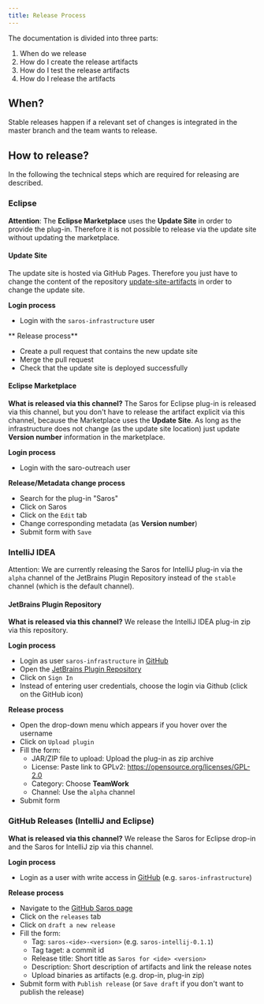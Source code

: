 ```yaml
---
title: Release Process
---
```


The documentation is divided into three parts:

1. When do we release
2. How do I create the release artifacts
3. How do I test the release artifacts
4. How do I release the artifacts

## When?

Stable releases happen if a relevant set of changes is integrated in the master branch and the team wants to release.

## How to release?
In the following the technical steps which are required for releasing are described.

### Eclipse

**Attention**: The **Eclipse Marketplace** uses the **Update Site** in order to provide the plug-in.
Therefore it is not possible to release via the update site without updating the marketplace.

#### Update Site
The update site is hosted via GitHub Pages. Therefore you just have to change the content of the repository [update-site-artifacts](https://github.com/saros-project/update-site-artifacts)
in order to change the update site.

**Login process**

* Login with the `saros-infrastructure` user

** Release process**

* Create a pull request that contains the new update site
* Merge the pull request
* Check that the update site is deployed successfully

#### Eclipse Marketplace

**What is released via this channel?**
The Saros for Eclipse plug-in is released via this channel, but you don't have to release the artifact explicit via
this channel, because the Marketplace uses the **Update Site**.
As long as the infrastructure does not change (as the update site location) just update **Version number** information
in the marketplace.

**Login process**

* Login with the saro-outreach user

**Release/Metadata change process**

* Search for the plug-in "Saros"
* Click on Saros
* Click on the `Edit` tab
* Change corresponding metadata (as **Version number**)
* Submit form with `Save`

### IntelliJ IDEA

Attention: We are currently releasing the Saros for IntelliJ plug-in via the `alpha` channel of the JetBrains Plugin Repository
instead of the `stable` channel (which is the default channel).

#### JetBrains Plugin Repository

**What is released via this channel?**
We release the IntelliJ IDEA plug-in zip via this repository.

**Login process**

* Login as user `saros-infrastructure` in [GitHub](https://github.com)
* Open the [JetBrains Plugin Repository](https://plugins.jetbrains.com/)
* Click on `Sign In`
* Instead of entering user credentials, choose the login via Github (click on the GitHub icon)

**Release process**

* Open the drop-down menu which appears if you hover over the username
* Click on `Upload plugin`
* Fill the form:
  * JAR/ZIP file to upload: Upload the plug-in as zip archive
  * License: Paste link to GPLv2: <https://opensource.org/licenses/GPL-2.0>
  * Category: Choose **TeamWork**
  * Channel: Use the `alpha` channel
* Submit form

### GitHub Releases (IntelliJ and Eclipse)

**What is released via this channel?**
We release the Saros for Eclipse drop-in and the Saros for IntelliJ zip via this channel.

**Login process**

* Login as a user with write access in [GitHub](https://github.com) (e.g. `saros-infrastructure`)

**Release process**

* Navigate to the [GitHub Saros page](https://github.com/saros-project/saros)
* Click on the `releases` tab
* Click on `draft a new release`
* Fill the form:
  * Tag: `saros-<ide>-<version>` (e.g. `saros-intellij-0.1.1`)
  * Tag taget: a commit id
  * Release title: Short title as `Saros for <ide> <version>`
  * Description: Short description of artifacts and link the release notes
  * Upload binaries as artifacts (e.g. drop-in, plug-in zip)
* Submit form with `Publish release` (or `Save draft` if you don't want to publish the release)
